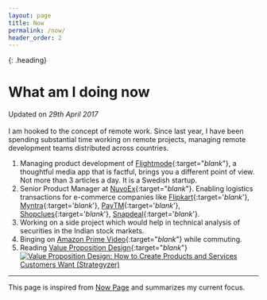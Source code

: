 ```yaml
---
layout: page
title: Now
permalink: /now/
header_order: 2
---
```


{: .heading}
# What am I doing now

Updated on _29th April 2017_
<br/><br/>
I am hooked to the concept of remote work. Since last year, I have been spending substantial time working on remote projects, managing remote development teams distributed across countries.

1. Managing product development of [Flightmode](http://getflightmode.com/){:target="_blank_"}, a thoughtful media app that is factful, brings you a different point of view. Not more than 3 articles a day. It is a Swedish startup.
2. Senior Product Manager at [NuvoEx](http://www.nuvoex.com){:target="_blank_"}. Enabling logistics transactions for e-commerce companies like [Flipkart](https://flipkart.com){:target='_blank_'}, [Myntra](https://myntra.com){:target='_blank_'}, [PayTM](https://paytm.com){:target='_blank_'}, [Shopclues](https://shopclues.com){:target='_blank_'}, [Snapdeal](https://snapdeal.com){:target='_blank_'}.
3. Working on a side project which would help in technical analysis of securities in the Indian stock markets.
4. Binging on [Amazon Prime Video](https://primevideo.com){:target="_blank_"} while commuting.
5. Reading [Value Proposition Design](https://www.amazon.in/gp/product/B06X429CJH/ref=as_li_tl?ie=UTF8&camp=3638&creative=24630&creativeASIN=B06X429CJH&linkCode=as2&tag=savemoney0dd-21&linkId=949e43d3a24bdb805eca1b2837d7e898){:target="_blank_"}
<a href="https://www.amazon.in/gp/product/B06X429CJH/ref=as_li_tl?ie=UTF8&camp=3638&creative=24630&creativeASIN=B06X429CJH&linkCode=as2&tag=savemoney0dd-21&linkId=949e43d3a24bdb805eca1b2837d7e898" target="_blank_" class="image-link"><img src="https://images-eu.ssl-images-amazon.com/images/I/51y6fB6Re9L.jpg" alt="Value Proposition Design: How to Create Products and Services Customers Want (Strategyzer)"/></a>

---

This page is inspired from [Now Page](http://nownownow.com/about) and summarizes my current focus.
